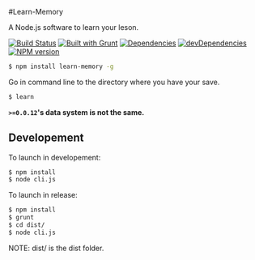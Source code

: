 #Learn-Memory

A Node.js software to learn your leson.

[![Build Status](https://travis-ci.org/cedced19/Learn-Memory.svg)](https://travis-ci.org/cedced19/Learn-Memory)
[![Built with Grunt](https://cdn.gruntjs.com/builtwith.png)](http://gruntjs.com/)
[![Dependencies](https://david-dm.org/cedced19/Learn-Memory.png)](https://david-dm.org/cedced19/Learn-Memory)
[![devDependencies](https://david-dm.org/cedced19/Learn-Memory/dev-status.png)](https://david-dm.org/cedced19/Learn-Memory#info=devDependencies)
[![NPM version](https://badge.fury.io/js/learn-memory.svg)](http://badge.fury.io/js/learn-memory)

```bash
$ npm install learn-memory -g
```

Go in command line to the directory where you have your save.

```bash
$ learn
```

**`>=0.0.12`'s data system is not the same.**

## Developement

To launch in developement:

```bash
$ npm install
$ node cli.js
```

To launch in release:

```bash
$ npm install
$ grunt
$ cd dist/
$ node cli.js
```

NOTE: dist/ is the dist folder.